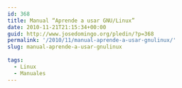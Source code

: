 ```yaml
---
id: 368
title: Manual “Aprende a usar GNU/Linux”
date: 2010-11-21T21:15:34+00:00
guid: http://www.josedomingo.org/pledin/?p=368
permalink: '/2010/11/manual-aprende-a-usar-gnulinux/'
slug: manual-aprende-a-usar-gnulinux
  
tags:
  - Linux
  - Manuales
---
```

